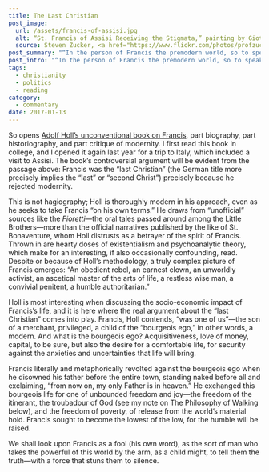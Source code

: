 ```yaml
---
title: The Last Christian
post_image:
  url: /assets/francis-of-assisi.jpg
  alt: “St. Francis of Assisi Receiving the Stigmata,” painting by Giotto circa 1300.
  source: Steven Zucker, <a href="https://www.flickr.com/photos/profzucker/5718996002" target="_blank">Flickr</a>
post_summary: "“In the person of Francis the premodern world, so to speak, gathered itself together before coming to an end. For one last time, before the forces of progress thundered off on their triumphant path, one man looked into the motivating thrust behind the whole thing and decisively rejected it: Francis of Assisi, the last Christian.”"
post_intro: "“In the person of Francis the premodern world, so to speak, gathered itself together before coming to an end. For one last time, before the forces of progress thundered off on their triumphant path, one man looked into the motivating thrust behind the whole thing and decisively rejected it: Francis of Assisi, the last Christian.”"
tags:
  - christianity
  - politics
  - reading
category:
  - commentary
date: 2017-01-13
---
```


So opens <a href="https://www.goodreads.com/en/book/show/3436381" target="_blank">Adolf Holl’s unconventional book on Francis</a>, part biography, part historiography, and part critique of modernity. I first read this book in college, and I opened it again last year for a trip to Italy, which included a visit to Assisi. The book’s controversial argument will be evident from the passage above: Francis was the “last Christian” (the German title more precisely implies the “last” or “second Christ”) precisely because he rejected modernity.

This is not hagiography; Holl is thoroughly modern in his approach, even as he seeks to take Francis “on his own terms.” He draws from “unofficial” sources like the _Fioretti_—the oral tales passed around among the Little Brothers—more than the official narratives published by the like of St. Bonaventure, whom Holl distrusts as a betrayer of the spirit of Francis. Thrown in are hearty doses of existentialism and psychoanalytic theory, which make for an interesting, if also occasionally confounding, read. Despite or because of Holl’s methodology, a truly complex picture of Francis emerges: “An obedient rebel, an earnest clown, an unworldly activist, an ascetical master of the arts of life, a restless wise man, a convivial penitent, a humble authoritarian.”

Holl is most interesting when discussing the socio-economic impact of Francis’s life, and it is here where the real argument about the “last Christian” comes into play. Francis, Holl contends, “was one of us”—the son of a merchant, privileged, a child of the “bourgeois ego,” in other words, a modern. And what is the bourgeois ego? Acquisitiveness, love of money, capital, to be sure, but also the desire for a comfortable life, for security against the anxieties and uncertainties that life will bring.

Francis literally and metaphorically revolted against the bourgeois ego when he disowned his father before the entire town, standing naked before all and exclaiming, “from now on, my only Father is in heaven.” He exchanged this bourgeois life for one of unbounded freedom and joy—the freedom of the itinerant, the troubadour of God (see my note on The Philosophy of Walking below), and the freedom of poverty, of release from the world’s material hold. Francis sought to become the lowest of the low, for the humble will be raised.

<div class="blockquote">We shall look upon Francis as a fool (his own word), as the sort of man who takes the powerful of this world by the arm, as a child might, to tell them the truth—with a force that stuns them to silence.</div>
